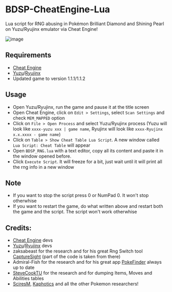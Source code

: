 # BDSP-CheatEngine-Lua
Lua script for RNG abusing in Pokémon Brilliant Diamond and Shining Pearl on Yuzu/Ryujinx emulator via Cheat Engine!

![image](https://user-images.githubusercontent.com/20956021/143800907-9998e7ec-f29d-42fc-a672-1ffcac684bc2.png)

## Requirements
* [Cheat Engine](https://www.cheatengine.org/downloads.php)
* [Yuzu](https://yuzu-emu.org/downloads/)/[Ryujinx](https://ryujinx.org/download)
* Updated game to version 1.1.1/1.1.2

## Usage
* Open Yuzu/Ryujinx, run the game and pause it at the title screen
* Open Cheat Engine, click on `Edit > Settings`, select `Scan Settings` and check `MEM_MAPPED` option
* Click on `File > Open Process` and select Yuzu/Ryujinx process (Yuzu will look like `xxxx-yuzu xxx | game name`, Ryujinx will look like `xxxx-Ryujinx x.x.xxxx - game name`)
* Click on `Table > Show Cheat Table Lua Script`. A new window called `Lua Script: Cheat Table` will appear
* Open `BDSP_RNG.lua` with a text editor, copy all its content and paste it in the window opened before.
* Click `Execute Script`. It will freeze for a bit, just wait until it will print all the rng info in a new window

## Note
* If you want to stop the script press 0 or NumPad 0. It won't stop otherwhise
* If you want to restart the game, do what written above and restart both the game and the script. The script won't work otherwhise

## Credits:
* [Cheat Engine](https://github.com/cheat-engine/cheat-engine) devs
* [Yuzu](https://github.com/yuzu-emu/yuzu)/[Ryujinx](https://github.com/Ryujinx/Ryujinx) devs
* zaksabeast for the research and for his great Rng Switch tool [CaptureSight](https://github.com/zaksabeast/CaptureSight/) (part of the code is taken from there)
* Admiral-Fish for the research and for his great app [PokeFinder](https://github.com/Admiral-Fish/PokeFinder) always up to date
* [SteveCookTU](https://github.com/SteveCookTU) for the research and for dumping Items, Moves and Abilities tables
* [SciresM](https://github.com/SciresM), [Kaphotics](https://github.com/kwsch) and all the other Pokemon researchers!
